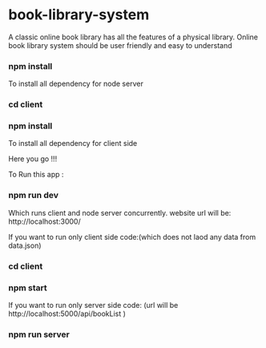 # book-library-system

A classic online book library has all the features of a physical library. Online book library system should be user friendly and easy to understand

### npm install 

To install all dependency for node server 

### cd client
### npm install

To install all dependency for client side 

Here you go !!!

To Run this app :

### npm run dev 

Which runs client and node server concurrently. 
website url will be: http://localhost:3000/

If you want to run only client side code:(which does not laod any data from data.json)

### cd client
### npm start

If you want to run only server side code: (url will be http://localhost:5000/api/bookList )

### npm run server


